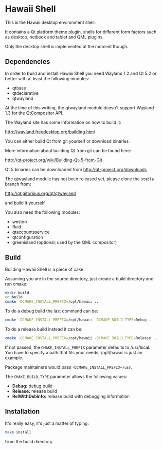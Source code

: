 Hawaii Shell
============

This is the Hawaii desktop environment shell.

It contains a Qt platform theme plugin, shells for different form
factors such as desktop, netbook and tablet and QML plugins.

Only the desktop shell is implemented at the moment though.

## Dependencies

In order to build and install Hawaii Shell you need Wayland 1.2 and Qt 5.2 or better with
at least the following modules:

* qtbase
* qtdeclarative
* qtwayland

At the time of this writing, the qtwayland module doesn't support Wayland 1.3
for the QtCompositor API.

The Wayland site has some information on how to build it:

  http://wayland.freedesktop.org/building.html

You can either build Qt from git yourself or download binaries.

More information about building Qt from git can be found here:

  http://qt-project.org/wiki/Building-Qt-5-from-Git

Qt 5 binaries can be downloaded from http://qt-project.org/downloads

The qtwayland module has not been released yet, please clone the `stable` branch from:

  http://qt.gitorious.org/qt/qtwayland

and build it yourself.

You also need the following modules:

* weston
* fluid
* qtaccountsservice
* qtconfiguration
* greenisland (optional; used by the QML compositor)

## Build

Building Hawaii Shell is a piece of cake.

Assuming you are in the source directory, just create a build directory
and run cmake:

```sh
mkdir build
cd build
cmake -DCMAKE_INSTALL_PREFIX=/opt/hawaii ..
```

To do a debug build the last command can be:

```sh
cmake -DCMAKE_INSTALL_PREFIX=/opt/hawaii -DCMAKE_BUILD_TYPE=Debug ..
```

To do a release build instead it can be:

```sh
cmake -DCMAKE_INSTALL_PREFIX=/opt/hawaii -DCMAKE_BUILD_TYPE=Release ..
```

If not passed, the `CMAKE_INSTALL_PREFIX` parameter defaults to /usr/local.
You have to specify a path that fits your needs, /opt/hawaii is just an example.

Package maintainers would pass `-DCMAKE_INSTALL_PREFIX=/usr`.

The `CMAKE_BUILD_TYPE` parameter allows the following values:

* **Debug:** debug build
* **Release:** release build
* **RelWithDebInfo:** release build with debugging information

## Installation

It's really easy, it's just a matter of typing:

```sh
make install
```

from the build directory.
